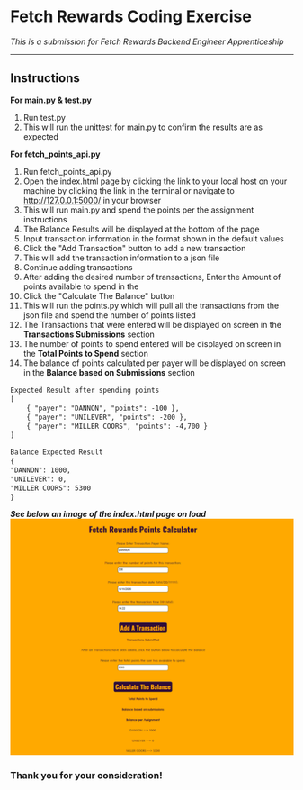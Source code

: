 # Fetch Rewards Coding Exercise
*This is a submission for Fetch Rewards Backend Engineer Apprenticeship*

---
## Instructions
**For main.py & test.py**
1. Run test.py
2. This will run the unittest for main.py to confirm the results are as expected

**For fetch_points_api.py**
1. Run fetch_points_api.py
2. Open the index.html page by clicking the link to your local host on your machine by clicking the link in the terminal or navigate to http://127.0.0.1:5000/ in your browser 
3. This will run main.py and spend the points per the assignment instructions
4. The Balance Results will be displayed at the bottom of the page
5. Input transaction information in the format shown in the default values
6. Click the "Add Transaction" button to add a new transaction
7. This will add the transaction information to a json file
8. Continue adding transactions
9. After adding the desired number of transactions, Enter the Amount of points available to spend in the
10. Click the "Calculate The Balance" button 
11. This will run the points.py which will pull all the transactions from the json file and spend the number of points listed
12. The Transactions that were entered will be displayed on screen in the **Transactions Submissions** section
13. The number of points to spend entered will be displayed on screen in the **Total Points to Spend** section
14. The balance of points calculated per payer will be displayed on screen in the **Balance based on Submissions** section 

```
Expected Result after spending points
[
    { "payer": "DANNON", "points": -100 },
    { "payer": "UNILEVER", "points": -200 },
    { "payer": "MILLER COORS", "points": -4,700 }
]
```
```
Balance Expected Result
{
"DANNON": 1000,
"UNILEVER": 0,
"MILLER COORS": 5300
}
```

***See below an image of the index.html page on load***
![index.html page with default values and Balance Expected Results per assignment](https://github.com/TriceB/FetchBE/blob/master/Fetch%20Rewards%20index%20page.png?raw=true)

### Thank you for your consideration!